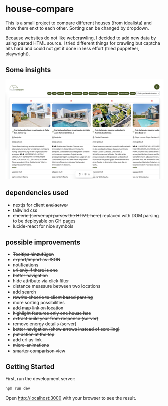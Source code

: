 # house-compare

This is a small project to compare different houses (from idealista) and show them enxt to each other.
Sorting can be changed by dropdown.

Because websites do not like webcrawling, I decided to add new data by using pasted HTML source. I tried different things for crawling but
captcha hits hard and could not get it done in less effort (tried puppeteer, playwright).

## Some insights

![](./screenshot.png)

## dependencies used

- nextjs for client ~~and server~~
- tailwind css
- ~~cheerio (server api parses the HTML here)~~ replaced with DOM parsing to be deployable on GH pages
- lucide-react for nice symbols

## possible improvements

- ~~Tooltips hinzufügen~~
- ~~export/import as JSON~~
- ~~notifications~~
- ~~url only if there is one~~
- ~~better navigation~~
- ~~hide attribute via click filter~~
- distance meassure between two locations
- add search
- ~~rewrite cheerio to client based parsing~~
- more sorting possibilities
- ~~add map link on location~~
- ~~highlight features only one house has~~
- ~~extract build year from response (server)~~
- ~~remove energy details (server)~~
- ~~better navigation (show arrows instead of scrolling)~~
- ~~put action at the top~~
- ~~add url as link~~
- ~~micro-animations~~
- ~~smarter comparison view~~

## Getting Started

First, run the development server:

```bash
npm run dev
```

Open [http://localhost:3000](http://localhost:3000) with your browser to see the result.
